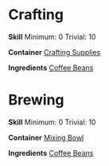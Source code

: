 <!-- TITLE: Ground Coffee -->
<!-- SUBTITLE: The roasted seeds of the coffee plant, ground up finely -->

# Crafting
**Skill**
Minimum: 0
Trivial: 10

**Container**
[Crafting Supplies](crafting-supplies)

**Ingredients**
[Coffee Beans](coffee-beans)

# Brewing
**Skill**
Minimum: 0
Trivial: 10

**Container**
[Mixing Bowl](mixing-bowl)

**Ingredients**
[Coffee Beans](coffee-beans)